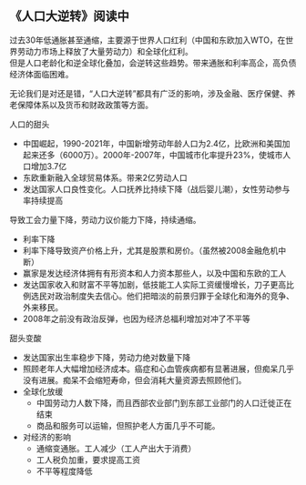 
## 《人口大逆转》阅读中

过去30年低通胀甚至通缩，主要源于世界人口红利（中国和东欧加入WTO，在世界劳动力市场上释放了大量劳动力）和全球化红利。  
但是人口老龄化和逆全球化叠加，会逆转这些趋势。带来通胀和利率高企，高负债经济体面临困难。  

无论我们是对还是错，“人口大逆转”都具有广泛的影响，涉及金融、医疗保健、养老保障体系以及货币和财政政策等方面。


人口的甜头
- 中国崛起，1990-2021年，中国新增劳动年龄人口为2.4亿，比欧洲和美国加起来还多（6000万）。2000年-2007年，中国城市化率提升23%，使城市人口增加3.7亿
- 东欧重新融入全球贸易体系。带来2亿劳动人口
- 发达国家人口良性变化。人口抚养比持续下降（战后婴儿潮），女性劳动参与率持续提高

导致工会力量下降，劳动力议价能力下降，持续通缩。
- 利率下降
- 利率下降导致资产价格上升，尤其是股票和房价。（虽然被2008金融危机中断）
- 赢家是发达经济体拥有有形资本和人力资本那些人，以及中国和东欧的工人
- 发达国家收入和财富不平等加剧，低技能工人实际工资缓慢增长，刀子更高比例选民对政治制度失去信心。他们把暗淡的前景归罪于全球化和海外的竞争、外来移民。
- 2008年之前没有政治反弹，也因为经济总福利增加对冲了不平等

甜头变酸
- 发达国家出生率稳步下降，劳动力绝对数量下降
- 照顾老年人大幅增加经济成本。癌症和心血管疾病都有显著进展，但痴呆几乎没有进展。痴呆不会缩短寿命，但会消耗大量资源去照顾他们。
- 全球化放缓
    - 中国劳动力人数下降，而且西部农业部门到东部工业部门的人口迁徙正在结束
    - 商品和服务可以运输，但照护老人方面几乎不可能。
- 对经济的影响
    - 通缩变通胀。工人减少（工人产出大于消费）
    - 工人税负加重，要求提高工资
    - 不平等程度降低